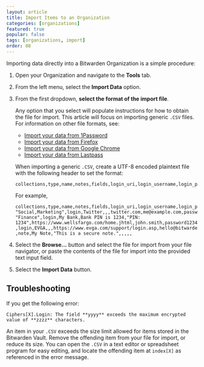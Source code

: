 ```yaml
---
layout: article
title: Import Items to an Organization
categories: [organizations]
featured: true
popular: false
tags: [organizations, import]
order: 08
---
```


Importing data directly into a Bitwarden Organization is a simple procedure:

1. Open your Organization and navigate to the **Tools** tab.
2. From the left menu, select the **Import Data** option.
3. From the first dropdown, **select the format of the import file**.

   Any option that you select will populate instructions for how to obtain the file for import. This article will focus on importing generic `.CSV` files. For information on other file formats, see:
   - [Import your data from 1Password](https://bitwarden.com/help/article/import-from-1password/)
   - [Import your data from Firefox](https://bitwarden.com/help/article/import-from-firefox/)
   - [Import your data from Google Chrome](https://bitwarden.com/help/article/import-from-chrome/)
   - [Import your data from Lastpass](https://bitwarden.com/help/article/import-from-lastpass/)

   When importing a generic `.CSV`, create a UTF-8 encoded plaintext file with the following header to set the format:

   ```
   collections,type,name,notes,fields,login_uri,login_username,login_password,login_totp
   ```
   For example,
   ```
   collections,type,name,notes,fields,login_uri,login_username,login_password,login_totp
   "Social,Marketing",login,Twitter,,,twitter.com,me@example.com,password123,
   "Finance",login,My Bank,Bank PIN is 1234,"PIN: 1234",https://www.wellsfargo.com/home.jhtml,john.smith,password123456,
   ,login,EVGA,,,https://www.evga.com/support/login.asp,hello@bitwarden.com,fakepassword,TOTPSEED123
   ,note,My Note,"This is a secure note.",,,,,
   ```
4. Select the **Browse...** button and select the file for import from your file navigator, or paste the contents of the file for import into the provided text input field.
5. Select the **Import Data** button.

## Troubleshooting

If you get the following error:

`Ciphers[X].Login: The field **yyyy** exceeds the maximum encrypted value of **zzzz** characters.`

An item in your `.CSV` exceeds the size limit allowed for items stored in the Bitwarden Vault. Remove the offending item from your file for import, or reduce its size. You can open the `.CSV` in a text editor or spreadsheet program for easy editing, and locate the offending item at `index[X]` as referenced in the error message.
